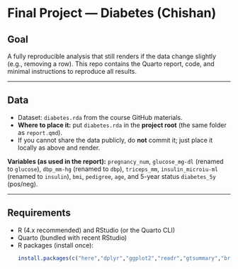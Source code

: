 # Final Project — Diabetes (Chishan)

## Goal
A fully reproducible analysis that still renders if the data change slightly (e.g., removing a row).
This repo contains the Quarto report, code, and minimal instructions to reproduce all results.

---

## Data
- Dataset: `diabetes.rda` from the course GitHub materials.
- **Where to place it:** put `diabetes.rda` in the **project root** (the same folder as `report.qmd`).
- If you cannot share the data publicly, do **not** commit it; just place it locally as above and render.

**Variables (as used in the report):**
`pregnancy_num`, `glucose_mg-dl` (renamed to `glucose`), `dbp_mm-hg` (renamed to `dbp`), `triceps_mm`,
`insulin_microiu-ml` (renamed to `insulin`), `bmi`, `pedigree`, `age`, and 5-year status `diabetes_5y` (pos/neg).

---

## Requirements
- R (4.x recommended) and RStudio (or the Quarto CLI)
- Quarto (bundled with recent RStudio)
- R packages (install once):
  ```r
  install.packages(c("here","dplyr","ggplot2","readr","gtsummary","broom"))
